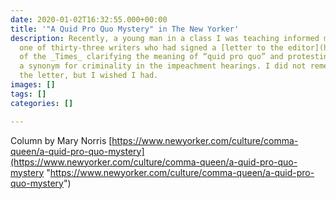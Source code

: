```yaml
---
date: 2020-01-02T16:32:55.000+00:00
title: '"A Quid Pro Quo Mystery" in The New Yorker'
description: Recently, a young man in a class I was teaching informed me that I was
  one of thirty-three writers who had signed a [letter to the editor](https://www.nytimes.com/2019/11/08/opinion/letters/quid-pro-quo.html)
  of the _Times_ clarifying the meaning of “quid pro quo” and protesting its use as
  a synonym for criminality in the impeachment hearings. I did not remember signing
  the letter, but I wished I had.
images: []
tags: []
categories: []

---
```

Column by Mary Norris [https://www.newyorker.com/culture/comma-queen/a-quid-pro-quo-mystery](https://www.newyorker.com/culture/comma-queen/a-quid-pro-quo-mystery "https://www.newyorker.com/culture/comma-queen/a-quid-pro-quo-mystery")
